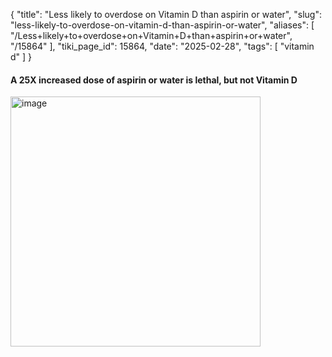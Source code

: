 {
    "title": "Less likely to overdose on Vitamin D than aspirin or water",
    "slug": "less-likely-to-overdose-on-vitamin-d-than-aspirin-or-water",
    "aliases": [
        "/Less+likely+to+overdose+on+Vitamin+D+than+aspirin+or+water",
        "/15864"
    ],
    "tiki_page_id": 15864,
    "date": "2025-02-28",
    "tags": [
        "vitamin d"
    ]
}


#### A 25X increased dose of aspirin or water is lethal, but not Vitamin D

<img src="https://d378j1rmrlek7x.cloudfront.net/attachments/webp/how-safe-is-d-1.webp" alt="image" width="400">